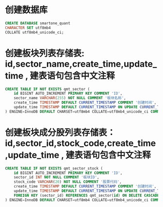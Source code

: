 # 创建数据库
``` SQL
CREATE DATABASE smartone_quant 
CHARACTER SET utf8mb4 
COLLATE utf8mb4_unicode_ci;
``` 

# 创建板块列表存储表: id,sector_name,create_time,update_time , 建表语句包含中文注释
``` SQL
CREATE TABLE IF NOT EXISTS qmt_sector (
    id BIGINT AUTO_INCREMENT PRIMARY KEY COMMENT 'ID',
    sector_name VARCHAR(255) NOT NULL COMMENT '板块名称',
    create_time TIMESTAMP DEFAULT CURRENT_TIMESTAMP COMMENT '创建时间',
    update_time TIMESTAMP DEFAULT CURRENT_TIMESTAMP ON UPDATE CURRENT_TIMESTAMP COMMENT '更新时间'
) ENGINE=InnoDB DEFAULT CHARSET=utf8mb4 COLLATE=utf8mb4_unicode_ci COMMENT='板块列表存储表';
```

# 创建板块成分股列表存储表：id,sector_id,stock_code,create_time,update_time , 建表语句包含中文注释
```SQL
CREATE TABLE IF NOT EXISTS qmt_sector_stock (
    id BIGINT AUTO_INCREMENT PRIMARY KEY COMMENT 'ID',
    sector_id INT NOT NULL COMMENT '板块ID',
    stock_code VARCHAR(20) NOT NULL COMMENT '股票代码',
    create_time TIMESTAMP DEFAULT CURRENT_TIMESTAMP COMMENT '创建时间',
    update_time TIMESTAMP DEFAULT CURRENT_TIMESTAMP ON UPDATE CURRENT_TIMESTAMP COMMENT '更新时间',
    FOREIGN KEY (sector_id) REFERENCES qmt_sector(id) ON DELETE CASCADE
) ENGINE=InnoDB DEFAULT CHARSET=utf8mb4 COLLATE=utf8mb4_unicode_ci COMMENT='板块成分股列表存储表';
```